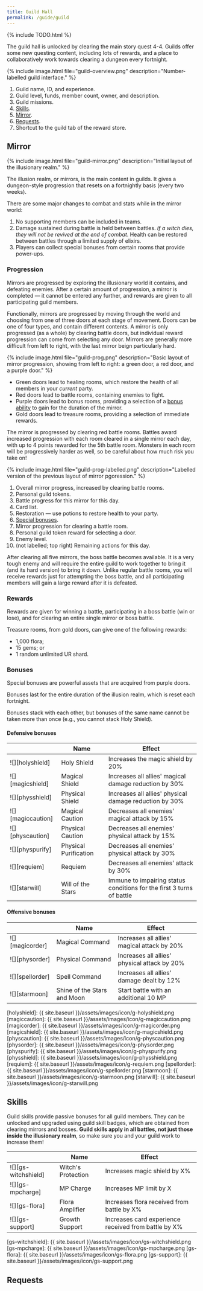 ```yaml
---
title: Guild Hall
permalink: /guide/guild
---
```


<style>
    img[src*="icon"] {
        width: 100px;
    }
</style>

{% include TODO.html %}

The guild hall is unlocked by clearing the main story quest 4-4. Guilds offer
some new questing content, including lots of rewards, and a place to
collaboratively work towards clearing a dungeon every fortnight.

{% include image.html file="guild-overview.png" description="Number-labelled guild interface." %}

1. Guild name, ID, and experience.
2. Guild level, funds, member count, owner, and description.
3. Guild missions.
4. [Skills](#skills).
5. [Mirror](#mirror).
6. [Requests](#requests).
7. Shortcut to the guild tab of the reward store.

## Mirror

{% include image.html file="guild-mirror.png" description="Initial layout of the illusionary realm." %}

The illusion realm, or mirrors, is the main content in guilds. It gives a
dungeon-style progression that resets on a fortnightly basis (every two weeks).

There are some major changes to combat and stats while in the mirror world:

1. No supporting members can be included in teams.
2. Damage sustained during battle is held between battles. *If a witch dies,
   they will not be revived at the end of combat*. Health can be restored
   between battles through a limited supply of elixirs.
3. Players can collect special bonuses from certain rooms that provide
   power-ups.

### Progression

Mirrors are progressed by exploring the illusionary world it contains, and
defeating enemies.  After a certain amount of progression, a mirror is completed
— it cannot be entered any further, and rewards are given to all participating
guild members.

Functionally, mirrors are progressed by moving through the world and choosing
from one of three doors at each stage of movement. Doors can be one of four
types, and contain different contents. A mirror is only progressed (as a whole)
by clearing battle doors, but individual reward progression can come from
selecting any door. Mirrors are generally more difficult from left to right,
with the last mirror beign particularly hard.

{% include image.html file="guild-prog.png" description="Basic layout of mirror progression, showing from left to right: a green door, a red door, and a purple door." %}

- Green doors lead to healing rooms, which restore the health of all members in your *current* party.
- Red doors lead to battle rooms, containing enemies to fight.
- Purple doors lead to bonus rooms, providing a selection of a [bonus ability](#bonuses) to gain for the duration of the mirror.
- Gold doors lead to treasure rooms, providing a selection of immediate rewards.

The mirror is progressed by clearing red battle rooms. Battles award increased
progression with each room cleared in a single mirror each day, with up to 4
points rewarded for the 5th battle room. Monsters in each room will be
progressively harder as well, so be careful about how much risk you take on!

{% include image.html file="guild-prog-labelled.png" description="Labelled version of the previous layout of mirror pgoression." %}

1. Overall mirror progress, increased by clearing battle rooms.
2. Personal guild tokens.
3. Battle progress for this mirror for this day.
4. Card list.
5. Restoration — use potions to restore health to your party.
6. [Special bonuses](#bonuses).
7. Mirror progression for clearing a battle room.
8. Personal guild token reward for selecting a door.
9. Enemy level.
10. (not labelled; top right) Remaining actions for this day.

<!-- At the base of each door is an indicator for the number of guild tokens you will receive for opening the door. These will accumulate and provide personal rewards. -->

<!-- At the -->

After clearing all five mirrors, the boss battle becomes available. It is a very tough enemy and will require the entire guild to work together to bring it (and its hard version) to bring it down. Unlike regular battle rooms, you will receive rewards just for attempting the boss battle, and all participating members will gain a large reward after it is defeated.

### Rewards

Rewards are given for winning a battle, participating in a boss battle (win or
lose), and for clearing an entire single mirror or boss battle.

Treasure rooms, from gold doors, can give one of the following rewards:

- 1,000 flora;
- 15 gems; or
- 1 random unlimited UR shard.

### Bonuses

Special bonuses are powerful assets that are acquired from purple doors.

Bonuses last for the entire duration of the illusion realm, which is reset each
fortnight.

Bonuses stack with each other, but bonuses of the same name cannot be taken more
than once (e.g., you cannot stack Holy Shield).

#### Defensive bonuses

|                   | Name                  | Effect                                                                |
|-------------------|-----------------------|-----------------------------------------------------------------------|
| ![][holyshield]   | Holy Shield           | Increases the magic shield by 20%                                     |
| ![][magicshield]  | Magical Shield        | Increases all allies' magical damage reduction by 30%                 |
| ![][physshield]   | Physical Shield       | Increases all allies' physical damage reduction by 30%                |
| ![][magiccaution] | Magical Caution       | Decreases all enemies' magical attack by 15%                          |
| ![][physcaution]  | Physical Caution      | Decreases all enemies' physical attack by 15%                         |
| ![][physpurify]   | Physical Purification | Decreases all enemies' physical attack by 30%                         |
| ![][requiem]      | Requiem               | Decreases all enemies' attack by 30%                                  |
| ![][starwill]     | Will of the Stars     | Immune to impairing status conditions for the first 3 turns of battle |

#### Offensive bonuses

|                 | Name                        | Effect                                       |
|-----------------|-----------------------------|----------------------------------------------|
| ![][magicorder] | Magical Command             | Increases all allies' magical attack by 20%  |
| ![][physorder]  | Physical Command            | Increases all allies' physical attack by 20% |
| ![][spellorder] | Spell Command               | Increases all allies' damage dealt by 12%    |
| ![][starmoon]   | Shine of the Stars and Moon | Start battle with an additional 10 MP        |

[holyshield]: {{ site.baseurl }}/assets/images/icon/g-holyshield.png
[magiccaution]: {{ site.baseurl }}/assets/images/icon/g-magiccaution.png
[magicorder]: {{ site.baseurl }}/assets/images/icon/g-magicorder.png
[magicshield]: {{ site.baseurl }}/assets/images/icon/g-magicshield.png
[physcaution]: {{ site.baseurl }}/assets/images/icon/g-physcaution.png
[physorder]: {{ site.baseurl }}/assets/images/icon/g-physorder.png
[physpurify]: {{ site.baseurl }}/assets/images/icon/g-physpurify.png
[physshield]: {{ site.baseurl }}/assets/images/icon/g-physshield.png
[requiem]: {{ site.baseurl }}/assets/images/icon/g-requiem.png
[spellorder]: {{ site.baseurl }}/assets/images/icon/g-spellorder.png
[starmoon]: {{ site.baseurl }}/assets/images/icon/g-starmoon.png
[starwill]: {{ site.baseurl }}/assets/images/icon/g-starwill.png

## Skills

Guild skills provide passive bonuses for all guild members. They can be unlocked
and upgraded using guild skill badges, which are obtained from clearing mirrors
and bosses. **Guild skills apply in all battles, not just those inside the
illusionary realm**, so make sure you and your guild work to increase them!

|                     | Name               | Effect                                               |
|---------------------|--------------------|------------------------------------------------------|
| ![][gs-witchshield] | Witch's Protection | Increases magic shield by X%                         |
| ![][gs-mpcharge]    | MP Charge          | Increases MP limit by X                              |
| ![][gs-flora]       | Flora Amplifier    | Increases flora received from battle by X%           |
| ![][gs-support]     | Growth Support     | Increases card experience received from battle by X% |

[gs-witchshield]: {{ site.baseurl }}/assets/images/icon/gs-witchshield.png
[gs-mpcharge]: {{ site.baseurl }}/assets/images/icon/gs-mpcharge.png
[gs-flora]: {{ site.baseurl }}/assets/images/icon/gs-flora.png
[gs-support]: {{ site.baseurl }}/assets/images/icon/gs-support.png

## Requests
